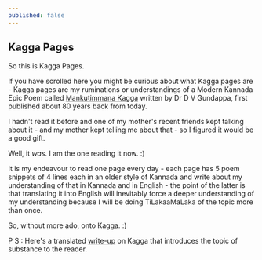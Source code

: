 ```yaml
---
published: false
---
```

## Kagga Pages

So this is Kagga Pages. 

If you have scrolled here you might be curious about what Kagga pages are - Kagga pages are my ruminations or understandings of a Modern Kannada Epic Poem called [Mankutimmana Kagga](https://www.goodreads.com/book/show/17936113-mankutimmana-kagga) written by Dr D V Gundappa, first published about 80 years back from today.

I hadn't read it before and one of my mother's recent friends kept talking about it - and my mother kept telling me about that - so I figured it would be a good gift. 

Well, it _was_. 
I am the one reading it now. :)

It is my endeavour to read one page every day - each page has 5 poem snippets of 4 lines each in an older style of Kannada and write about my understanding of that in Kannada and in English - the point of the latter is that translating it into English will inevitably force a deeper understanding of my understanding because I will be doing TiLakaaMaLaka of the topic more than once. 

So, without more ado, onto Kagga. :)


P S : Here's a translated [write-up](https://www.prekshaa.in/article/making-mankutimmana-kagga) on Kagga that introduces the topic of substance to the reader.
